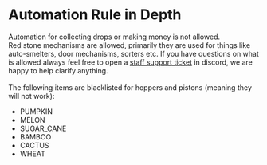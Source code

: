 # Automation Rule in Depth

Automation for collecting drops or making money is not allowed.\
Red stone mechanisms are allowed, primarily they are used for things like auto-smelters, door mechanisms, sorters etc. If you have questions on what is allowed always feel free to open a [staff support ticket](https://discord.gg/hFJWRDKyNz) in discord, we are happy to help clarify anything.\
\
The following items are blacklisted for hoppers and pistons (meaning they will not work):

* PUMPKIN
* MELON
* SUGAR\_CANE
* BAMBOO
* CACTUS
* WHEAT

